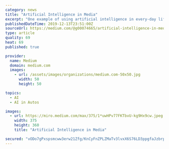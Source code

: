 ```yaml
---
category: news
title: "Artificial Intelligence in Media"
excerpt: "One example of using artificial intelligence in every-day life is AI in transportation. This includes self-driving cars, electric vehicles, driverless trains, etc. these forms of artificial intelligence can be beneficial in terms of road management ..."
publishedDateTime: 2019-12-13T23:51:00Z
sourceUrl: https://medium.com/@g00074665/artificial-intelligence-in-media-30161ee25d8e
type: article
quality: 69
heat: 69
published: true

provider:
  name: Medium
  domain: medium.com
  images:
    - url: /assets/images/organizations/medium.com-50x50.jpg
      width: 50
      height: 50

topics:
  - AI
  - AI in Autos

images:
  - url: https://miro.medium.com/max/375/1*uwHPv77FKTbvU-kg9Hx9cw.jpeg
    width: 375
    height: 360
    title: "Artificial Intelligence in Media"

secured: "vODo7gPxspsmcww3erw21Zfg/KnCyFnZPLZMaTv3lvxX6S76LD3ppgfaJzbrpcjMfN9wTnkN0QVgwfDeASRy3Q3eKeO6TGTDI+nCwQxdD6FX2sefRy4YvngbuD5iU/k+sz3Iw0m8EkNDSathc2uViTd8N/DukAH1Z/D4OyQRS0N/cWpF2Os97RbDfgpWCuss6Ka2VBrkxIlvhFG3H1sORGM1SHIzRQzz0kt30mBNU9CsUIMp/UwXA+GArn3SEcsE2CNJJUmUC0mMZ6c4P6yIUQ==;Lef+NQHC5UQPPG4ucadmkw=="
---
```


